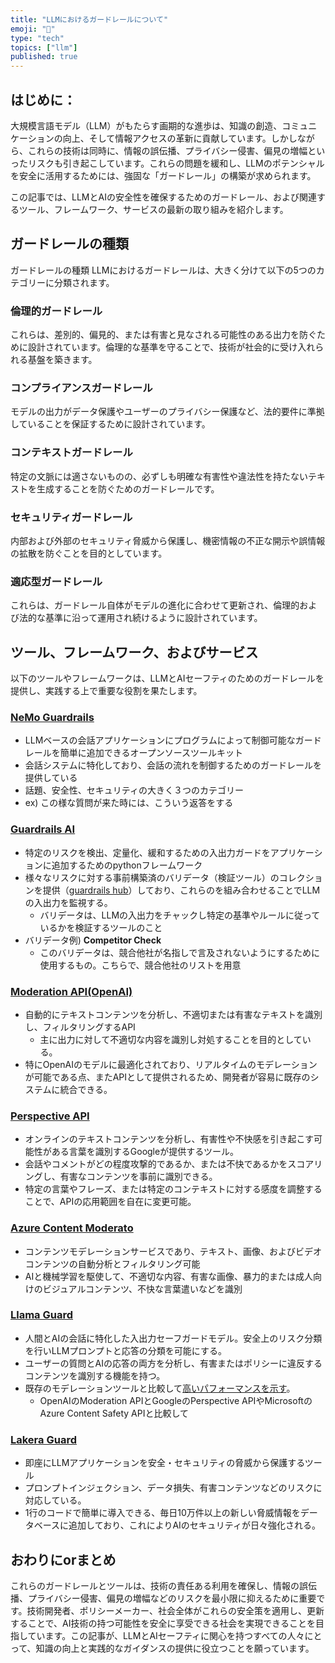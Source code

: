 ```yaml
---
title: "LLMにおけるガードレールについて"
emoji: "🚧"
type: "tech" 
topics: ["llm"]
published: true
---
```


## はじめに：
大規模言語モデル（LLM）がもたらす画期的な進歩は、知識の創造、コミュニケーションの向上、そして情報アクセスの革新に貢献しています。しかしながら、これらの技術は同時に、情報の誤伝播、プライバシー侵害、偏見の増幅といったリスクも引き起こしています。これらの問題を緩和し、LLMのポテンシャルを安全に活用するためには、強固な「ガードレール」の構築が求められます。

この記事では、LLMとAIの安全性を確保するためのガードレール、および関連するツール、フレームワーク、サービスの最新の取り組みを紹介します。
## ガードレールの種類
ガードレールの種類
LLMにおけるガードレールは、大きく分けて以下の5つのカテゴリーに分類されます。

### 倫理的ガードレール
これらは、差別的、偏見的、または有害と見なされる可能性のある出力を防ぐために設計されています。倫理的な基準を守ることで、技術が社会的に受け入れられる基盤を築きます。

### コンプライアンスガードレール
モデルの出力がデータ保護やユーザーのプライバシー保護など、法的要件に準拠していることを保証するために設計されています。

### コンテキストガードレール
特定の文脈には適さないものの、必ずしも明確な有害性や違法性を持たないテキストを生成することを防ぐためのガードレールです。

### セキュリティガードレール
内部および外部のセキュリティ脅威から保護し、機密情報の不正な開示や誤情報の拡散を防ぐことを目的としています。

### 適応型ガードレール
これらは、ガードレール自体がモデルの進化に合わせて更新され、倫理的および法的な基準に沿って運用され続けるように設計されています。

## ツール、フレームワーク、およびサービス
以下のツールやフレームワークは、LLMとAIセーフティのためのガードレールを提供し、実践する上で重要な役割を果たします。

### **[NeMo Guardrails](https://github.com/NVIDIA/NeMo-Guardrails)**
- LLMベースの会話アプリケーションにプログラムによって制御可能なガードレールを簡単に追加できるオープンソースツールキット
- 会話システムに特化しており、会話の流れを制御するためのガードレールを提供している
- 話題、安全性、セキュリティの大きく３つのカテゴリー
- ex) この様な質問が来た時には、こういう返答をする

### **[Guardrails AI](https://www.guardrailsai.com/)**
- 特定のリスクを検出、定量化、緩和するための入出力ガードをアプリケーションに追加するためのpythonフレームワーク
- 様々なリスクに対する事前構築済のバリデータ（検証ツール）のコレクションを提供（[guardrails hub](https://hub.guardrailsai.com/)）しており、これらのを組み合わせることでLLMの入出力を監視する。
    - バリデータは、LLMの入出力をチャックし特定の基準やルールに従っているかを検証するツールのこと
- バリデータ例) **Competitor Check**
    - このバリデータは、競合他社が名指しで言及されないようにするために使用するもの。こちらで、競合他社のリストを用意

### **[Moderation API(OpenAI)](https://platform.openai.com/docs/guides/moderation)**
- 自動的にテキストコンテンツを分析し、不適切または有害なテキストを識別し、フィルタリングするAPI
    - 主に出力に対して不適切な内容を識別し対処することを目的としている。
- 特にOpenAIのモデルに最適化されており、リアルタイムのモデレーションが可能である点、またAPIとして提供されるため、開発者が容易に既存のシステムに統合できる。

### **[Perspective API](https://perspectiveapi.com/)**
- オンラインのテキストコンテンツを分析し、有害性や不快感を引き起こす可能性がある言葉を識別するGoogleが提供するツール。
- 会話やコメントがどの程度攻撃的であるか、または不快であるかをスコアリングし、有害なコンテンツを事前に識別できる。
- 特定の言葉やフレーズ、または特定のコンテキストに対する感度を調整することで、APIの応用範囲を自在に変更可能。

### **[Azure Content Moderato](https://learn.microsoft.com/ja-jp/azure/ai-services/content-moderator/overview)**
- コンテンツモデレーションサービスであり、テキスト、画像、およびビデオコンテンツの自動分析とフィルタリング可能
- AIと機械学習を駆使して、不適切な内容、有害な画像、暴力的または成人向けのビジュアルコンテンツ、不快な言葉遣いなどを識別

### **[Llama Guard](https://huggingface.co/meta-llama/LlamaGuard-7b)**
- 人間とAIの会話に特化した入出力セーフガードモデル。安全上のリスク分類を行いLLMプロンプトと応答の分類を可能にする。
- ユーザーの質問とAIの応答の両方を分析し、有害またはポリシーに違反するコンテンツを識別する機能を持つ。
- 既存のモデレーションツールと比較して[高いパフォーマンスを示す](https://ar5iv.labs.arxiv.org/html/2312.06674v1)。
    - OpenAIのModeration APIとGoogleのPerspective APIやMicrosoftのAzure Content Safety APIと比較して
### **[Lakera Guard](https://www.lakera.ai/)**
- 即座にLLMアプリケーションを安全・セキュリティの脅威から保護するツール
- プロンプトインジェクション、データ損失、有害コンテンツなどのリスクに対応している。
- 1行のコードで簡単に導入できる、毎日10万件以上の新しい脅威情報をデータベースに追加しており、これによりAIのセキュリティが日々強化される。


## おわりにorまとめ
これらのガードレールとツールは、技術の責任ある利用を確保し、情報の誤伝播、プライバシー侵害、偏見の増幅などのリスクを最小限に抑えるために重要です。技術開発者、ポリシーメーカー、社会全体がこれらの安全策を適用し、更新することで、AI技術の持つ可能性を安全に享受できる社会を実現できることを目指しています。この記事が、LLMとAIセーフティに関心を持つすべての人々にとって、知識の向上と実践的なガイダンスの提供に役立つことを願っています。









